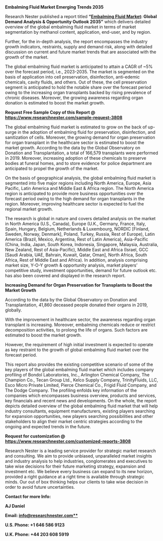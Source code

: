 ﻿
**Embalming Fluid Market Emerging Trends 2035** 

Research Nester published a report titled **“[Embalming Fluid Market](https://www.researchnester.com/reports/embalming-fluid-market/3808): Global Demand Analysis & Opportunity Outlook 2035”** which delivers detailed overview of the global embalming fluid market in terms of market segmentation by methanol content, application, end-user, and by region.

Further, for the in-depth analysis, the report encompasses the industry growth indicators, restraints, supply and demand risk, along with detailed discussion on current and future market trends that are associated with the growth of the market.

The global embalming fluid market is anticipated to attain a CAGR of ~5% over the forecast period, i.e., 2023-2035. The market is segmented on the basis of application into cell preservation, disinfection, anti-edemic chemicals, cavity fluids, and others. Out of these, the cell preservation segment is anticipated to hold the notable share over the forecast period owing to the increasing organ transplants backed by rising prevalence of chronic diseases. Moreover, the growing awareness regarding organ donation is estimated to boost the market growth.

**Request Free Sample Copy of this Report @ <https://www.researchnester.com/sample-request-3808>** 

The global embalming fluid market is estimated to grow on the back of up-surge in the adoption of embalming fluid for preservation, disinfection, and sanitization of cells. Moreover, the growing demand for organ preservation for organ transplant in the healthcare sector is estimated to boost the market growth. According to the data by the Global Observatory on Donation and Transplantation, a total of 166,579 transplants were performed in 2019. Moreover, increasing adoption of these chemicals to preserve bodies at funeral homes, and to store evidence for police department are anticipated to propel the growth of the market. 

On the basis of geographical analysis, the global embalming fluid market is segmented into five major regions including North America, Europe, Asia Pacific, Latin America and Middle East & Africa region. The North America region is anticipated to provide more business opportunities over the forecast period owing to the high demand for organ transplants in the region. Moreover, improving healthcare sector is expected to fuel the regional market growth.

The research is global in nature and covers detailed analysis on the market in North America (U.S., Canada), Europe (U.K., Germany, France, Italy, Spain, Hungary, Belgium, Netherlands & Luxembourg, NORDIC [Finland, Sweden, Norway, Denmark], Poland, Turkey, Russia, Rest of Europe), Latin America (Brazil, Mexico, Argentina, Rest of Latin America), Asia-Pacific (China, India, Japan, South Korea, Indonesia, Singapore, Malaysia, Australia, New Zealand, Rest of Asia-Pacific), Middle East and Africa (Israel, GCC [Saudi Arabia, UAE, Bahrain, Kuwait, Qatar, Oman], North Africa, South Africa, Rest of Middle East and Africa). In addition, analysis comprising market size, Y-O-Y growth & opportunity analysis, market players’ competitive study, investment opportunities, demand for future outlook etc. has also been covered and displayed in the research report.

**Increasing Demand for Organ Preservation for Transplants to Boost the Market Growth**

According to the data by the Global Observatory on Donation and Transplantation, 41,860 deceased people donated their organs in 2019, globally. 

With the improvement in healthcare sector, the awareness regarding organ transplant is increasing. Moreover, embalming chemicals reduce or restrict decomposition activities, to prolong the life of organs. Such factors are estimated to boost the market growth. 

However, the requirement of high initial investment is expected to operate as key restraint to the growth of global embalming fluid market over the forecast period.

This report also provides the existing competitive scenario of some of the key players of the global embalming fluid market which includes company profiling of Bondol Laboratories, Inc., Arlington Chemical Company, The Champion Co., Tecan Group Ltd., Kelco Supply Company, TrinityFluids, LLC, Esco Micro Private Limited, Pierce Chemical Co., Frigid Fluid Company, and The Dodge Company. The profiling enfolds key information of the companies which encompasses business overview, products and services, key financials and recent news and developments. On the whole, the report depicts detailed overview of the global embalming fluid market that will help industry consultants, equipment manufacturers, existing players searching for expansion opportunities, new players searching possibilities and other stakeholders to align their market centric strategies according to the ongoing and expected trends in the future.   

**Request for customization @ <https://www.researchnester.com/customized-reports-3808>** 

Research Nester is a leading service provider for strategic market research and consulting. We aim to provide unbiased, unparalleled market insights and industry analysis to help industries, conglomerates and executives to take wise decisions for their future marketing strategy, expansion and investment etc. We believe every business can expand to its new horizon, provided a right guidance at a right time is available through strategic minds. Our out of box thinking helps our clients to take wise decision in order to avoid future uncertainties.

**Contact for more Info:**

**AJ Daniel**

**Email: [info@researchnester.com**](mailto:info@researchnester.com)**

**U.S. Phone: +1 646 586 9123** 

**U.K. Phone: +44 203 608 5919**


